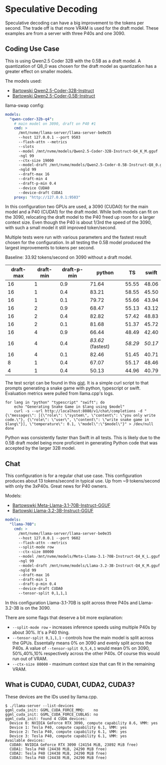 # Speculative Decoding

Speculative decoding can have a big improvement to the tokens per second. The trade off is that more VRAM is used for the draft model. These examples are from a server with three P40s and one 3090.

## Coding Use Case

This is using Qwen2.5 Coder 32B with the 0.5B as a draft model. A quantization of Q8_0 was chosen for the draft model as quantization has a greater effect on smaller models.

The models used:

* [Bartowski Qwen2.5-Coder-32B-Instruct](https://huggingface.co/bartowski/Qwen2.5-Coder-32B-Instruct-GGUF)
* [Bartowski Qwen2.5-Coder-0.5B-Instruct](https://huggingface.co/bartowski/Qwen2.5-Coder-0.5B-Instruct-GGUF)

llama-swap config:

```yaml
models:
  "qwen-coder-32b-q4":
    # main model on 3090, draft on P40 #1
    cmd: >
      /mnt/nvme/llama-server/llama-server-be0e35
      --host 127.0.0.1 --port 9503
      --flash-attn --metrics
      --slots
      --model /mnt/nvme/models/Qwen2.5-Coder-32B-Instruct-Q4_K_M.gguf
      -ngl 99
      --ctx-size 19000
      --model-draft /mnt/nvme/models/Qwen2.5-Coder-0.5B-Instruct-Q8_0.gguf
      -ngld 99
      --draft-max 16
      --draft-min 4
      --draft-p-min 0.4
      --device CUDA0
      --device-draft CUDA1
    proxy: "http://127.0.0.1:9503"
```

In this configuration two GPUs are used, a 3090 (CUDA0) for the main model and a P40 (CUDA1) for the draft model. While both models can fit on the 3090, relocating the draft model to the P40 freed up room for a larger context size. Even though the P40 is about 1/3rd the speed of the 3090, with such a small model it still improved token/second.

Multiple tests were run with various parameters and the fastest result chosen for the configuration.  In all testing the 0.5B model produced the largest improvements to tokens per second.

Baseline: 33.92 tokens/second on 3090 without a draft model.

| draft-max | draft-min | draft-p-min | python | TS | swift |
|-----------|-----------|-------------|--------|----|-------|
| 16 | 1 | 0.9 | 71.64 | 55.55 | 48.06 |
| 16 | 1 | 0.4 | 83.21 | 58.55 | 45.50 |
| 16 | 1 | 0.1 | 79.72 | 55.66 | 43.94 |
| 16 | 2 | 0.9 | 68.47 | 55.13 | 43.12 |
| 16 | 2 | 0.4 | 82.82 | 57.42 | 48.83 |
| 16 | 2 | 0.1 | 81.68 | 51.37 | 45.72 |
| 16 | 4 | 0.9 | 66.44 | 48.49 | 42.40 |
| 16 | 4 | 0.4 | _83.62_ (fastest)| _58.29_ | _50.17_ |
| 16 | 4 | 0.1 | 82.46 | 51.45 | 40.71 |
| 8 | 1 | 0.4 | 67.07 | 55.17 | 48.46 |
| 4 | 1 | 0.4 | 50.13 | 44.96 | 40.79 |

The test script can be found in this [gist](https://gist.github.com/mostlygeek/da429769796ac8a111142e75660820f1). It is a simple curl script to that prompts generating a snake game with python, typescript or swift. Evaluation metrics were pulled from llama.cpp's logs.

```
for lang in "python" "typescript" "swift"; do
    echo "Generating Snake Game in $lang using $model"
    curl -s --url http://localhost:8080/v1/chat/completions -d "{\"messages\": [{\"role\": \"system\", \"content\": \"you only write code.\"}, {\"role\": \"user\", \"content\": \"write snake game in $lang\"}], \"temperature\": 0.1, \"model\":\"$model\"}" > /dev/null
done
```

Python was consistently faster than Swift in all tests. This is likely due to the 0.5B draft model being more proficient in generating Python code that was accepted by the larger 32B model.

## Chat

This configuration is for a regular chat use case. This configuration produces about 13 tokens/second in typical use. Up from ~9 tokens/second with only the 3xP40s. Great news for P40 owners.

Models:

* [Bartowswki Meta-Llama-3.1-70B-Instruct-GGUF](https://huggingface.co/bartowski/Meta-Llama-3.1-70B-Instruct-GGUF)
* [Bartowski Llama-3.2-3B-Instruct-GGUF](https://huggingface.co/bartowski/Llama-3.2-3B-Instruct-GGUF)


```yaml
models:
  "llama-70B":
    cmd: >
      /mnt/nvme/llama-server/llama-server-be0e35
      --host 127.0.0.1 --port 9602
      --flash-attn --metrics
      --split-mode row
      --ctx-size 80000
      --model /mnt/nvme/models/Meta-Llama-3.1-70B-Instruct-Q4_K_L.gguf
      -ngl 99
      --model-draft /mnt/nvme/models/Llama-3.2-3B-Instruct-Q4_K_M.gguf
      -ngld 99
      --draft-max 16
      --draft-min 1
      --draft-p-min 0.4
      --device-draft CUDA0
      --tensor-split 0,1,1,1
```

In this configuration Llama-3.1-70B is split across three P40s and Llama-3.2-3B is on the 3090.

There are some flags that deserve a bit more explanation:

* `--split-mode row` - increases inference speeds using multiple P40s by about 30%. It's a P40 thing.
* `--tensor-split 0,1,1,1` - controls how the main model is split across the GPUs. Essentally means 0% on 3090 and evenly split across the P40s. A value of `--tensor-split 0,5,4,1` would mean 0% on 3090, 50%,40%,10% respectively across the other P40s. Of course this would run out of VRAM.
* `--ctx-size 80000` - maximum context size that can fit in the remaining VRAM.

## What is CUDA0, CUDA1, CUDA2, CUDA3?

These devices are the IDs used by llama.cpp.

```
$ ./llama-server --list-devices
ggml_cuda_init: GGML_CUDA_FORCE_MMQ:    no
ggml_cuda_init: GGML_CUDA_FORCE_CUBLAS: no
ggml_cuda_init: found 4 CUDA devices:
  Device 0: NVIDIA GeForce RTX 3090, compute capability 8.6, VMM: yes
  Device 1: Tesla P40, compute capability 6.1, VMM: yes
  Device 2: Tesla P40, compute capability 6.1, VMM: yes
  Device 3: Tesla P40, compute capability 6.1, VMM: yes
Available devices:
  CUDA0: NVIDIA GeForce RTX 3090 (24154 MiB, 23892 MiB free)
  CUDA1: Tesla P40 (24438 MiB, 24290 MiB free)
  CUDA2: Tesla P40 (24438 MiB, 24290 MiB free)
  CUDA3: Tesla P40 (24438 MiB, 24290 MiB free)
```

